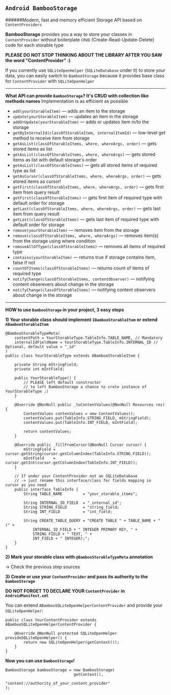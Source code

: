 ## `Android BambooStorage` 
######Modern, fast and memory efficient Storage API based on `ContentProviders`

**BambooStorage** provides you a way to store your classes in `ContentProvider` without boilerplate `CRUD` (Create-Read-Update-Delete) code for each storable type

**PLEASE DO NOT STOP THINKING ABOUT THE LIBRARY AFTER YOU SAW the word "ContentProvider" :)**

If you currently use `SQLiteOpenHelper` (`SQLiteDatabase` under it) to store your data, you can easily switch to `BambooStorage` because it provides base class for `ContentProvider` with `SQLiteOpenHelper`

-----------------------------------
**What API can provide `BambooStorage`? It's CRUD with collection like methods names** 
Implementation is as efficient as possible

- `add(yourStorableItem)` — adds an item to the storage
- `update(yourStorableItem)` — updates an item in the storage
- `addOrUpdate(yourStorableItem)` — adds or updates item in/to the storage
- `getByInternalId(classOfStorableItem, internalItemId)` — low-level get method to receive item from storage
- `getAsList(classOfStorableItems, where, whereArgs, order)` — gets stored items as list
- `getAsList(classOfStorableItems, where, whereArgs)` — gets stored items as list with default storage's order
- `getAsList(classOfStorableItems)` — gets all stored items of required type as list
- `getAsCursor(classOfStorableItems, where, whereArgs, order)` — gets stored items as cursor!
- `getFirst(classOfStorableItems, where, whereArgs, order)` — gets first item from query result
- `getFirst(classOfStorableItems)` — gets first item of required type with default order for storage
- `getLast(classOfStorableItems, where, whereArgs, order)` — gets last item from query result
- `getLast(classOfStorableItems)` — gets last item of required type with default order for storage
- `remove(yourStorableItem)` — removes item from the storage
- `remove(classOfStorableItems, where, whereArgs)` — removes item(s) from the storage using where condition
- `removeAllOfType(classOfStorableItems)` — removes all items of required type
- `contains(yourStorableItem)` — returns true if storage contains item, false if not
- `countOfItems(classOfStorableItems)` — returns count of items of required type 
- `notifyChange(classOfStorableItems, contentObserver)` — notifying content obserevers about change in the storage
- `notifyChange(classOfStorableItems)` — notifying content observers about change in the storage

-----------------------------------
**HOW to use `BambooStorage` in your project, 3 easy steps**

**1) Your storable class should implement `IBambooStorableItem` or extend `ABambooStorableItem`**

    @BambooStorableTypeMeta(
        contentPath = YourStorableType.TableInfo.TABLE_NAME, // Mandatory
        internalIdFieldName = YourStorableType.TableInfo.INTERNAL_ID // Optional, default value = "_id"
    )
    public class YourStorableType extends ABambooStorableItem {
        
        private String mStringField;
        private int mIntField;
        
        public YourStorableType() {
            // PLEASE left default constructor 
            // to left BambooStorage a chance to crete instance of YourStorableType ;)
        }
        
        @Override @NonNull public _toContentValues(@NonNull Resources res) {
            ContentValues contenValues = new ContentValues();
            contentValues.put(TableInfo.STRING_FIELD, mStringField);
            contentValues.put(TableInfo.INT_FIELD, mIntField);
            
            return contentValues;
        }
        
        @Override public _fillFromCursor(@NonNull Cursor cursor) {
            mStringField = cursor.getString(cursor.getColumnIndex(TableInfo.STRING_FIELD));
            mIntField    = cursor.getInt(cursor.getColumnIndex(TableInfo.INT_FIELD));
        }
        
        // If under your ContentProvider not an SQLiteDatabase
        // -> just rename this interface/class for fields mapping in cursor as you need
        public interface TableInfo {
            String TABLE_NAME         = "your_storable_items";
            
            String INTERNAL_ID_FIELD  = "_internal_id";
            String STRING_FIELD       = "string_field;
            String INT_FIELD          = "int_field;
            
            String CREATE_TABLE_QUERY = "CREATE TABLE " + TABLE_NAME + " (" +
                INTERNAL_ID_FIELD + " INTEGER PRIMARY KEY, " + 
                STRING_FIELD + " TEXT, " + 
                INT_FIELD + " INTEGER);";
        }
    }

**2) Mark your storable class with `@BambooStorableTypeMeta` annotation**

-> Check the previous step sources

**3) Create or use your `ContentProvider` and pass its authority to the `BambooStorage`**

**DO NOT FORGET TO DECLARE YOUR `ContentProvider` in `AndroidManifest.xml`** 

You can extend `ABambooSQLiteOpenHelperContentProvider` and provide your `SQLiteOpenHelper`:

    public class YourContentProvider extends ABambooSQLiteOpenHelperContentProvider {
    
        @Override @NonNull protected SQLiteOpenHelper provideSQLiteOpenHelper() {
            return new SQLiteOpenHelper(getContext());
        }
    }

**Now you can use `BambooStorage`!**

    BambooStorage bambooStorage = new BambooStorage(
                                  getContext(), 
                                  "content://authority_of_your_content_provider"
    );
